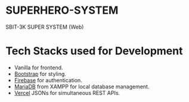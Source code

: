 # SUPERHERO-SYSTEM
SBIT-3K SUPER SYSTEM (Web)

# Tech Stacks used for Development

- Vanilla for frontend.
- [Bootstrap](https://getbootstrap.com/docs/5.3/getting-started/introduction/) for styling.
- [Firebase](https://firebase.google.com/docs/auth/web/start) for authentication.
- [MariaDB](https://mariadb.org/) from XAMPP for local database management.
- [Vercel](https://github.com/vercel/examples/tree/main/solutions/node-hello-world) JSONs for simultaneous REST APIs.